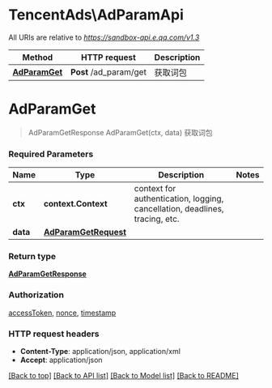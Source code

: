 # TencentAds\AdParamApi

All URIs are relative to *https://sandbox-api.e.qq.com/v1.3*

Method | HTTP request | Description
------------- | ------------- | -------------
[**AdParamGet**](AdParamApi.md#AdParamGet) | **Post** /ad_param/get | 获取词包


# **AdParamGet**
> AdParamGetResponse AdParamGet(ctx, data)
获取词包

### Required Parameters

Name | Type | Description  | Notes
------------- | ------------- | ------------- | -------------
 **ctx** | **context.Context** | context for authentication, logging, cancellation, deadlines, tracing, etc.
  **data** | [**AdParamGetRequest**](AdParamGetRequest.md)|  | 

### Return type

[**AdParamGetResponse**](AdParamGetResponse.md)

### Authorization

[accessToken](../README.md#accessToken), [nonce](../README.md#nonce), [timestamp](../README.md#timestamp)

### HTTP request headers

 - **Content-Type**: application/json, application/xml
 - **Accept**: application/json

[[Back to top]](#) [[Back to API list]](../README.md#documentation-for-api-endpoints) [[Back to Model list]](../README.md#documentation-for-models) [[Back to README]](../README.md)

